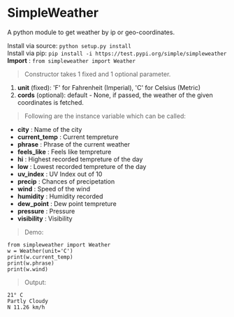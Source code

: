 # SimpleWeather

A python module to get weather by ip or geo-coordinates. 

Install via source: `python setup.py install`  
Install via pip: `pip install -i https://test.pypi.org/simple/simpleweather`  
**Import** :  `from simpleweather import Weather`  
   
   
>Constructor takes 1 fixed and 1 optional parameter.  

 1. **unit** (fixed): 'F' for Fahrenheit (Imperial), 'C' for Celsius (Metric) 
 2. **cords** (optional): default - None, if passed, the weather of the given coordinates is fetched.

 
>Following are the instance variable which can be called:

 - **city** : Name of the city
 - **current_temp** : Current tempreture 
 - **phrase** : Phrase of the current weather
 - **feels_like** : Feels like tempreture
 - **hi** : Highest recorded tempreture of the day
 - **low** : Lowest recorded tempreture of the day
 - **uv_index** : UV Index out of 10
 - **precip** : Chances of precipetation
 - **wind** : Speed of the wind
 - **humidity** : Humidity recorded
 - **dew_point** : Dew point tempreture
 - **pressure** : Pressure
 - **visibility** : Visibility

> Demo:

    from simpleweather import Weather
    w = Weather(unit='C')
    print(w.current_temp)
    print(w.phrase)
    print(w.wind)

>Output:

    21° C
    Partly Cloudy
    N 11.26 km/h 
